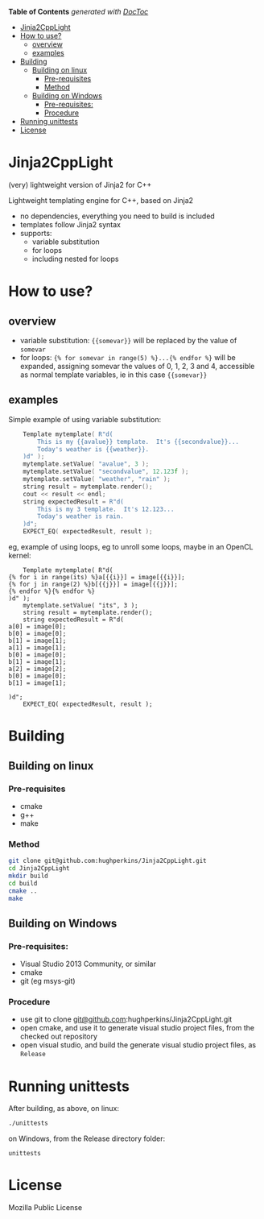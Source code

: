 <!-- START doctoc generated TOC please keep comment here to allow auto update -->
<!-- DON'T EDIT THIS SECTION, INSTEAD RE-RUN doctoc TO UPDATE -->
**Table of Contents**  *generated with [DocToc](https://github.com/thlorenz/doctoc)*

- [Jinja2CppLight](#jinja2cpplight)
- [How to use?](#how-to-use)
  - [overview](#overview)
  - [examples](#examples)
- [Building](#building)
  - [Building on linux](#building-on-linux)
    - [Pre-requisites](#pre-requisites)
    - [Method](#method)
  - [Building on Windows](#building-on-windows)
    - [Pre-requisites:](#pre-requisites)
    - [Procedure](#procedure)
- [Running unittests](#running-unittests)
- [License](#license)

<!-- END doctoc generated TOC please keep comment here to allow auto update -->

# Jinja2CppLight
(very) lightweight version of Jinja2 for C++

Lightweight templating engine for C++, based on Jinja2
* no dependencies, everything you need to build is included
* templates follow Jinja2 syntax
* supports:
  * variable substitution
  * for loops
  * including nested for loops

# How to use?

## overview

* variable substitution: `{{somevar}}` will be replaced by the value of `somevar`
* for loops: `{% for somevar in range(5) %}...{% endfor %}` will be expanded, assigning somevar the values of 
0, 1, 2, 3 and 4, accessible as normal template variables, ie in this case `{{somevar}}`

## examples

Simple example of using variable substitution:
```c++
    Template mytemplate( R"d(
        This is my {{avalue}} template.  It's {{secondvalue}}...
        Today's weather is {{weather}}.
    )d" );
    mytemplate.setValue( "avalue", 3 );
    mytemplate.setValue( "secondvalue", 12.123f );
    mytemplate.setValue( "weather", "rain" );
    string result = mytemplate.render();
    cout << result << endl;
    string expectedResult = R"d(
        This is my 3 template.  It's 12.123...
        Today's weather is rain.
    )d";
    EXPECT_EQ( expectedResult, result );
```

eg, example of using loops, eg to unroll some loops, maybe in an OpenCL kernel:
```
    Template mytemplate( R"d(
{% for i in range(its) %}a[{{i}}] = image[{{i}}];
{% for j in range(2) %}b[{{j}}] = image[{{j}}];
{% endfor %}{% endfor %}
)d" );
    mytemplate.setValue( "its", 3 );
    string result = mytemplate.render();
    string expectedResult = R"d(
a[0] = image[0];
b[0] = image[0];
b[1] = image[1];
a[1] = image[1];
b[0] = image[0];
b[1] = image[1];
a[2] = image[2];
b[0] = image[0];
b[1] = image[1];

)d";
    EXPECT_EQ( expectedResult, result );
```

# Building

## Building on linux

### Pre-requisites

* cmake
* g++
* make

### Method

```bash
git clone git@github.com:hughperkins/Jinja2CppLight.git
cd Jinja2CppLight
mkdir build
cd build
cmake ..
make
```

## Building on Windows

### Pre-requisites:

* Visual Studio 2013 Community, or similar
* cmake
* git (eg msys-git)

### Procedure

* use git to clone git@github.com:hughperkins/Jinja2CppLight.git
* open cmake, and use it to generate visual studio project files, from the checked out repository
* open visual studio, and build the generate visual studio project files, as `Release`

# Running unittests

After building, as above, on linux:
```bash
./unittests
```
on Windows, from the Release directory folder:
```
unittests
```

# License

Mozilla Public License

